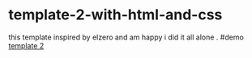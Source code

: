 # template-2-with-html-and-css
this template inspired by elzero and am happy i did it all alone .
#demo
[template 2](https://yousri11.github.io/template-2-with-html-and-css/)
